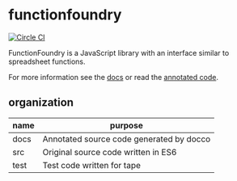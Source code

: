 # functionfoundry

[![Circle CI](https://circleci.com/gh/FunctionFoundry/functionfoundry.svg?style=svg)](https://circleci.com/gh/FunctionFoundry)

FunctionFoundry is a JavaScript library with an interface similar to spreadsheet functions.

For more information see the [docs](./Docs.org) or read the [annotated code](http://functionfoundry.github.io/functionfoundry/docs/).

## organization

| name | purpose |
| ------------- | ----------- |
|docs| Annotated source code generated by docco |
|src| Original source code written in ES6 |
|test| Test code written for tape |
